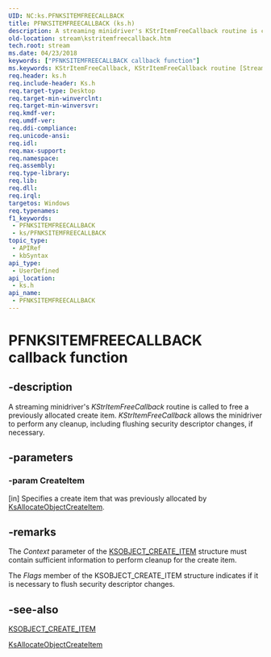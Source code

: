 ```yaml
---
UID: NC:ks.PFNKSITEMFREECALLBACK
title: PFNKSITEMFREECALLBACK (ks.h)
description: A streaming minidriver's KStrItemFreeCallback routine is called to free a previously allocated create item. KStrItemFreeCallback allows the minidriver to perform any cleanup, including flushing security descriptor changes, if necessary.
old-location: stream\kstritemfreecallback.htm
tech.root: stream
ms.date: 04/23/2018
keywords: ["PFNKSITEMFREECALLBACK callback function"]
ms.keywords: KStrItemFreeCallback, KStrItemFreeCallback routine [Streaming Media Devices], PFNKSITEMFREECALLBACK, ks/KStrItemFreeCallback, ksfunc_3d98c1cb-4984-4d82-8e58-181445f1feca.xml, stream.kstritemfreecallback
req.header: ks.h
req.include-header: Ks.h
req.target-type: Desktop
req.target-min-winverclnt: 
req.target-min-winversvr: 
req.kmdf-ver: 
req.umdf-ver: 
req.ddi-compliance: 
req.unicode-ansi: 
req.idl: 
req.max-support: 
req.namespace: 
req.assembly: 
req.type-library: 
req.lib: 
req.dll: 
req.irql: 
targetos: Windows
req.typenames: 
f1_keywords:
 - PFNKSITEMFREECALLBACK
 - ks/PFNKSITEMFREECALLBACK
topic_type:
 - APIRef
 - kbSyntax
api_type:
 - UserDefined
api_location:
 - ks.h
api_name:
 - PFNKSITEMFREECALLBACK
---
```


# PFNKSITEMFREECALLBACK callback function


## -description

A streaming minidriver's *KStrItemFreeCallback* routine is called to free a previously allocated create item. *KStrItemFreeCallback* allows the minidriver to perform any cleanup, including flushing security descriptor changes, if necessary.

## -parameters

### -param CreateItem 

[in]
Specifies a create item that was previously allocated by <a href="/windows-hardware/drivers/ddi/ks/nf-ks-ksallocateobjectcreateitem">KsAllocateObjectCreateItem</a>.

## -remarks

The *Context* parameter of the <a href="/windows-hardware/drivers/ddi/ks/ns-ks-ksobject_create_item">KSOBJECT_CREATE_ITEM</a> structure must contain sufficient information to perform cleanup for the create item.

The *Flags* member of the KSOBJECT_CREATE_ITEM structure indicates if it is necessary to flush security descriptor changes.

## -see-also

<a href="/windows-hardware/drivers/ddi/ks/ns-ks-ksobject_create_item">KSOBJECT_CREATE_ITEM</a>

<a href="/windows-hardware/drivers/ddi/ks/nf-ks-ksallocateobjectcreateitem">KsAllocateObjectCreateItem</a>

